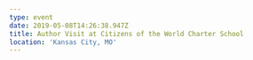 ```yaml
---
type: event
date: 2019-05-08T14:26:38.947Z
title: Author Visit at Citizens of the World Charter School
location: 'Kansas City, MO'
---
```



